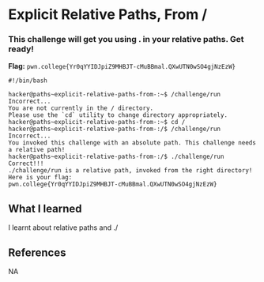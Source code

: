 # Explicit Relative Paths, From /

### This challenge will get you using . in your relative paths. Get ready!

**Flag:** `pwn.college{Yr0qYYIDJpiZ9MHBJT-cMuBBmal.QXwUTN0wSO4gjNzEzW}`

```
#!/bin/bash

hacker@paths~explicit-relative-paths-from-:~$ /challenge/run
Incorrect...
You are not currently in the / directory.
Please use the `cd` utility to change directory appropriately.
hacker@paths~explicit-relative-paths-from-:~$ cd /
hacker@paths~explicit-relative-paths-from-:/$ /challenge/run
Incorrect...
You invoked this challenge with an absolute path. This challenge needs a relative path!
hacker@paths~explicit-relative-paths-from-:/$ ./challenge/run
Correct!!!
./challenge/run is a relative path, invoked from the right directory!
Here is your flag:
pwn.college{Yr0qYYIDJpiZ9MHBJT-cMuBBmal.QXwUTN0wSO4gjNzEzW}
```

## What I learned

I learnt about relative paths and ./

## References

NA
